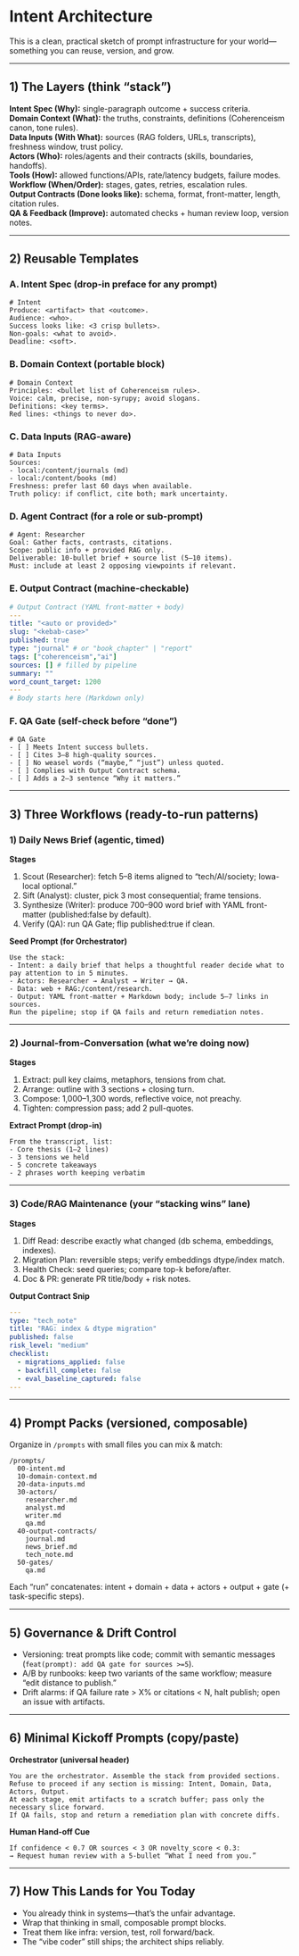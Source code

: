# Intent Architecture

This is a clean, practical sketch of prompt infrastructure for your world—something you can reuse, version, and grow.

---

## 1) The Layers (think “stack”)

**Intent Spec (Why):** single-paragraph outcome + success criteria.  
**Domain Context (What):** the truths, constraints, definitions (Coherenceism canon, tone rules).  
**Data Inputs (With What):** sources (RAG folders, URLs, transcripts), freshness window, trust policy.  
**Actors (Who):** roles/agents and their contracts (skills, boundaries, handoffs).  
**Tools (How):** allowed functions/APIs, rate/latency budgets, failure modes.  
**Workflow (When/Order):** stages, gates, retries, escalation rules.  
**Output Contracts (Done looks like):** schema, format, front-matter, length, citation rules.  
**QA & Feedback (Improve):** automated checks + human review loop, version notes.

---

## 2) Reusable Templates

### A. Intent Spec (drop-in preface for any prompt)
```
# Intent
Produce: <artifact> that <outcome>.
Audience: <who>.
Success looks like: <3 crisp bullets>.
Non-goals: <what to avoid>.
Deadline: <soft>.
```

### B. Domain Context (portable block)
```
# Domain Context
Principles: <bullet list of Coherenceism rules>.
Voice: calm, precise, non-syrupy; avoid slogans.
Definitions: <key terms>.
Red lines: <things to never do>.
```

### C. Data Inputs (RAG-aware)
```
# Data Inputs
Sources:
- local:/content/journals (md)
- local:/content/books (md)
Freshness: prefer last 60 days when available.
Truth policy: if conflict, cite both; mark uncertainty.
```

### D. Agent Contract (for a role or sub-prompt)
```
# Agent: Researcher
Goal: Gather facts, contrasts, citations.
Scope: public info + provided RAG only.
Deliverable: 10-bullet brief + source list (5–10 items).
Must: include at least 2 opposing viewpoints if relevant.
```

### E. Output Contract (machine-checkable)
```yaml
# Output Contract (YAML front-matter + body)
---
title: "<auto or provided>"
slug: "<kebab-case>"
published: true
type: "journal" # or "book_chapter" | "report"
tags: ["coherenceism","ai"]
sources: [] # filled by pipeline
summary: ""
word_count_target: 1200
---
# Body starts here (Markdown only)
```

### F. QA Gate (self-check before “done”)
```
# QA Gate
- [ ] Meets Intent success bullets.
- [ ] Cites 3–8 high-quality sources.
- [ ] No weasel words (“maybe,” “just”) unless quoted.
- [ ] Complies with Output Contract schema.
- [ ] Adds a 2–3 sentence “Why it matters.”
```

---

## 3) Three Workflows (ready-to-run patterns)

### 1) Daily News Brief (agentic, timed)

**Stages**
1. Scout (Researcher): fetch 5–8 items aligned to “tech/AI/society; Iowa-local optional.”  
2. Sift (Analyst): cluster, pick 3 most consequential; frame tensions.  
3. Synthesize (Writer): produce 700–900 word brief with YAML front-matter (published:false by default).  
4. Verify (QA): run QA Gate; flip published:true if clean.

**Seed Prompt (for Orchestrator)**
```
Use the stack:
- Intent: a daily brief that helps a thoughtful reader decide what to pay attention to in 5 minutes.
- Actors: Researcher → Analyst → Writer → QA.
- Data: web + RAG:/content/research.
- Output: YAML front-matter + Markdown body; include 5–7 links in sources.
Run the pipeline; stop if QA fails and return remediation notes.
```

---

### 2) Journal-from-Conversation (what we’re doing now)

**Stages**
1. Extract: pull key claims, metaphors, tensions from chat.  
2. Arrange: outline with 3 sections + closing turn.  
3. Compose: 1,000–1,300 words, reflective voice, not preachy.  
4. Tighten: compression pass; add 2 pull-quotes.

**Extract Prompt (drop-in)**
```
From the transcript, list:
- Core thesis (1–2 lines)
- 3 tensions we held
- 5 concrete takeaways
- 2 phrases worth keeping verbatim
```

---

### 3) Code/RAG Maintenance (your “stacking wins” lane)

**Stages**
1. Diff Read: describe exactly what changed (db schema, embeddings, indexes).  
2. Migration Plan: reversible steps; verify embeddings dtype/index match.  
3. Health Check: seed queries; compare top-k before/after.  
4. Doc & PR: generate PR title/body + risk notes.

**Output Contract Snip**
```yaml
---
type: "tech_note"
title: "RAG: index & dtype migration"
published: false
risk_level: "medium"
checklist:
  - migrations_applied: false
  - backfill_complete: false
  - eval_baseline_captured: false
---
```

---

## 4) Prompt Packs (versioned, composable)

Organize in `/prompts` with small files you can mix & match:
```
/prompts/
  00-intent.md
  10-domain-context.md
  20-data-inputs.md
  30-actors/
    researcher.md
    analyst.md
    writer.md
    qa.md
  40-output-contracts/
    journal.md
    news_brief.md
    tech_note.md
  50-gates/
    qa.md
```

Each “run” concatenates: intent + domain + data + actors + output + gate (+ task-specific steps).

---

## 5) Governance & Drift Control

- Versioning: treat prompts like code; commit with semantic messages (`feat(prompt): add QA gate for sources >=5`).  
- A/B by runbooks: keep two variants of the same workflow; measure “edit distance to publish.”  
- Drift alarms: if QA failure rate > X% or citations < N, halt publish; open an issue with artifacts.

---

## 6) Minimal Kickoff Prompts (copy/paste)

**Orchestrator (universal header)**
```
You are the orchestrator. Assemble the stack from provided sections.
Refuse to proceed if any section is missing: Intent, Domain, Data, Actors, Output.
At each stage, emit artifacts to a scratch buffer; pass only the necessary slice forward.
If QA fails, stop and return a remediation plan with concrete diffs.
```

**Human Hand-off Cue**
```
If confidence < 0.7 OR sources < 3 OR novelty_score < 0.3:
→ Request human review with a 5-bullet “What I need from you.”
```

---

## 7) How This Lands for You Today

- You already think in systems—that’s the unfair advantage.  
- Wrap that thinking in small, composable prompt blocks.  
- Treat them like infra: version, test, roll forward/back.  
- The “vibe coder” still ships; the architect ships reliably.
